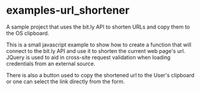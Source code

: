 # examples-url_shortener
A sample project that uses the bit.ly API to shorten URLs and copy them to the OS clipboard.

This is a small javascript example to show how to create a function that will connect to the bit.ly API and use it to shorten the current web page's url. JQuery is used to aid in cross-site request validation when loading credentials from an external source.

There is also a button used to copy the shortened url to the User's clipboard or one can select the link directly from the form.
